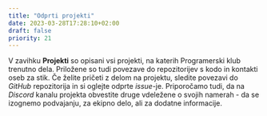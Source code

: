 ```yaml
---
title: "Odprti projekti"
date: 2023-03-28T17:28:10+02:00
draft: false
priority: 21
---
```


V zavihku **Projekti** so opisani vsi projekti, na katerih Programerski klub trenutno dela. Priložene so tudi povezave do repozitorijev s kodo in kontakti oseb za stik. Če želite pričeti z delom na projektu, sledite povezavi do *GitHub* repozitorija in si oglejte odprte *issue*-je. Priporočamo tudi, da na *Discord* kanalu projekta obvestite druge vdeležene o svojih namerah - da se izognemo podvajanju, za ekipno delo, ali za dodatne informacije.
